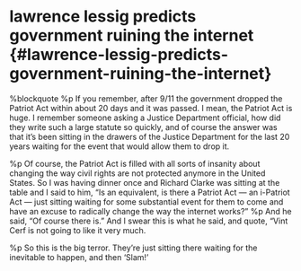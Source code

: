 # lawrence lessig predicts government ruining the internet {#lawrence-lessig-predicts-government-ruining-the-internet}
%blockquote
  %p
    If you remember, after 9/11 the government dropped the Patriot Act within about 20 days and it was passed. I mean, the Patriot Act is huge. I remember someone asking a Justice Department official, how did they write such a large statute so quickly, and of course the answer was that it’s been sitting in the drawers of the Justice Department for the last 20 years waiting for the event that would allow them to drop it.

  %p
    Of course, the Patriot Act is filled with all sorts of insanity about changing the way civil rights are not protected anymore in the United States. So I was having dinner once and Richard Clarke was sitting at the table and I said to him, “Is an equivalent, is there a Patriot Act — an i-Patriot Act — just sitting waiting for some substantial event for them to come and have an excuse to radically change the way the internet works?”
  %p
    And he said, “Of course there is.” And I swear this is what he said, and quote, “Vint Cerf is not going to like it very much.

  %p
    So this is the big terror. They’re just sitting there waiting for the inevitable to happen, and then ‘Slam!’
